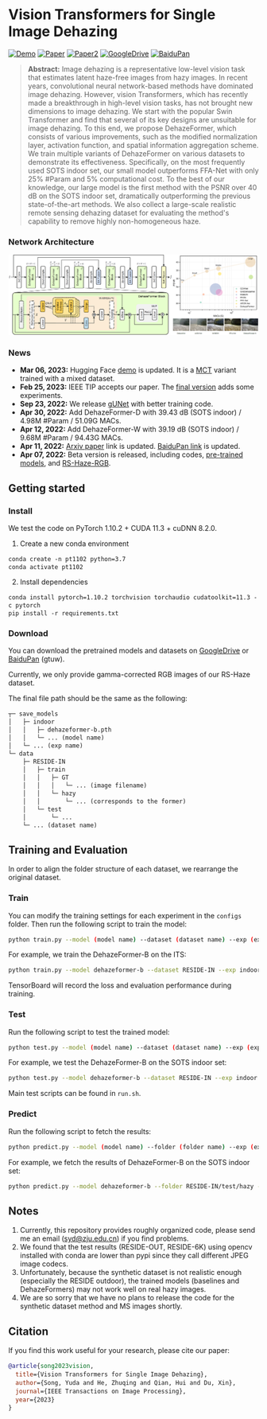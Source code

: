 # Vision Transformers for Single Image Dehazing

[![Demo](https://img.shields.io/badge/Demo-Hugging%20Face-gold)](https://huggingface.co/spaces/IDKiro/DehazeFormer_Demo)
[![Paper](https://img.shields.io/badge/Paper-IEEE%20TIP-green)]() 
[![Paper2](https://img.shields.io/badge/Paper-arXiv-green)](https://arxiv.org/abs/2204.03883) 
[![GoogleDrive](https://img.shields.io/badge/Data-GoogleDrive-lightgrey)](https://drive.google.com/drive/folders/1Yy_GH6_bydYPU6_JJzFQwig4LTh86VI4?usp=sharing)
[![BaiduPan](https://img.shields.io/badge/Backup-BaiduPan-lightgrey)](https://pan.baidu.com/s/1WVdNccqDMnJ5k5Q__Y2dsg?pwd=gtuw)

> **Abstract:** 
Image dehazing is a representative low-level vision task that estimates latent haze-free images from hazy images.
In recent years, convolutional neural network-based methods have dominated image dehazing.
However, vision Transformers, which has recently made a breakthrough in high-level vision tasks, has not brought new dimensions to image dehazing.
We start with the popular Swin Transformer and find that several of its key designs are unsuitable for image dehazing.
To this end, we propose DehazeFormer, which consists of various improvements, such as the modified normalization layer, activation function, and spatial information aggregation scheme.
We train multiple variants of DehazeFormer on various datasets to demonstrate its effectiveness.
Specifically, on the most frequently used SOTS indoor set, our small model outperforms FFA-Net with only 25\% \#Param and 5\% computational cost.
To the best of our knowledge, our large model is the first method with the PSNR over 40 dB on the SOTS indoor set, dramatically outperforming the previous state-of-the-art methods.
We also collect a large-scale realistic remote sensing dehazing dataset for evaluating the method's capability to remove highly non-homogeneous haze.

### Network Architecture

![DehazeFormer](figs/arch.png)

### News

- **Mar 06, 2023:** Hugging Face [demo](https://huggingface.co/spaces/IDKiro/DehazeFormer_Demo) is updated. It is a [MCT](https://github.com/IDKiro/MCT) variant trained with a mixed dataset.
- **Feb 25, 2023:** IEEE TIP accepts our paper. The [final version]() adds some experiments.
- **Sep 23, 2022:** We release [gUNet](https://github.com/IDKiro/gUNet) with better training code.
- **Apr 30, 2022:** Add DehazeFormer-D with 39.43 dB (SOTS indoor) / 4.98M #Param / 51.09G MACs.
- **Apr 12, 2022:** Add DehazeFormer-W with 39.19 dB (SOTS indoor) / 9.68M #Param / 94.43G MACs. 
- **Apr 11, 2022:** [Arxiv paper](https://arxiv.org/abs/2204.03883) link is updated. [BaiduPan link](https://pan.baidu.com/s/1WVdNccqDMnJ5k5Q__Y2dsg?pwd=gtuw) is updated.
- **Apr 07, 2022:** Beta version is released, including codes, [pre-trained models](https://drive.google.com/drive/folders/1gnQiI_7Dvy-ZdQUVYXt7pW0EFQkpK39B?usp=sharing), and [RS-Haze-RGB](https://drive.google.com/drive/folders/1oaQSpdYHxEv-nMOB7yCLKfw2NDCJVtrx?usp=sharing).

## Getting started

### Install

We test the code on PyTorch 1.10.2 + CUDA 11.3 + cuDNN 8.2.0.

1. Create a new conda environment
```
conda create -n pt1102 python=3.7
conda activate pt1102
```

2. Install dependencies
```
conda install pytorch=1.10.2 torchvision torchaudio cudatoolkit=11.3 -c pytorch
pip install -r requirements.txt
```

### Download

You can download the pretrained models and datasets on [GoogleDrive](https://drive.google.com/drive/folders/1Yy_GH6_bydYPU6_JJzFQwig4LTh86VI4?usp=sharing) or [BaiduPan](https://pan.baidu.com/s/1WVdNccqDMnJ5k5Q__Y2dsg?pwd=gtuw) (gtuw).

Currently, we only provide gamma-corrected RGB images of our RS-Haze dataset.

The final file path should be the same as the following:

```
┬─ save_models
│   ├─ indoor
│   │   ├─ dehazeformer-b.pth
│   │   └─ ... (model name)
│   └─ ... (exp name)
└─ data
    ├─ RESIDE-IN
    │   ├─ train
    │   │   ├─ GT
    │   │   │   └─ ... (image filename)
    │   │   └─ hazy
    │   │       └─ ... (corresponds to the former)
    │   └─ test
    │       └─ ...
    └─ ... (dataset name)
```

## Training and Evaluation

In order to align the folder structure of each dataset, we rearrange the original dataset.

### Train

You can modify the training settings for each experiment in the `configs` folder.
Then run the following script to train the model:

```sh
python train.py --model (model name) --dataset (dataset name) --exp (exp name)
```

For example, we train the DehazeFormer-B on the ITS:

```sh
python train.py --model dehazeformer-b --dataset RESIDE-IN --exp indoor
```

TensorBoard will record the loss and evaluation performance during training.

### Test

Run the following script to test the trained model:

```sh
python test.py --model (model name) --dataset (dataset name) --exp (exp name)
```

For example, we test the DehazeFormer-B on the SOTS indoor set:

```sh
python test.py --model dehazeformer-b --dataset RESIDE-IN --exp indoor
```

Main test scripts can be found in `run.sh`.

### Predict

Run the following script to fetch the results:

```sh
python predict.py --model (model name) --folder (folder name) --exp (exp name)
```

For example, we fetch the results of DehazeFormer-B on the SOTS indoor set:

```sh
python predict.py --model dehazeformer-b --folder RESIDE-IN/test/hazy --exp indoor
```

## Notes

1. Currently, this repository provides roughly organized code, please send me an email (syd@zju.edu.cn) if you find problems. 
2. We found that the test results (RESIDE-OUT, RESIDE-6K) using opencv installed with conda are lower than pypi since they call different JPEG image codecs.
3. Unfortunately, because the synthetic dataset is not realistic enough (especially the RESIDE outdoor), the trained models (baselines and DehazeFormers) may not work well on real hazy images.
4. We are so sorry that we have no plans to release the code for the synthetic dataset method and MS images shortly.


## Citation

If you find this work useful for your research, please cite our paper:

```bibtex
@article{song2023vision,
  title={Vision Transformers for Single Image Dehazing},
  author={Song, Yuda and He, Zhuqing and Qian, Hui and Du, Xin},
  journal={IEEE Transactions on Image Processing},
  year={2023}
}
```
